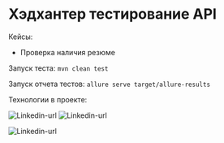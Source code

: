 # Хэдхантер тестирование API

Кейсы:
- Проверка наличия резюме

[//]: # (- Проверка статуса резюме)

Запуск теста: ```mvn clean test```

Запуск отчета тестов: ```allure serve target/allure-results```

Технологии в проекте:

![Linkedin-url](https://img.shields.io/badge/Java-_11-red) ![Linkedin-url](https://img.shields.io/badge/Maven-version_4.0.0-blue)

![Linkedin-url](https://img.shields.io/badge/Allure-version_2.15-blue)
